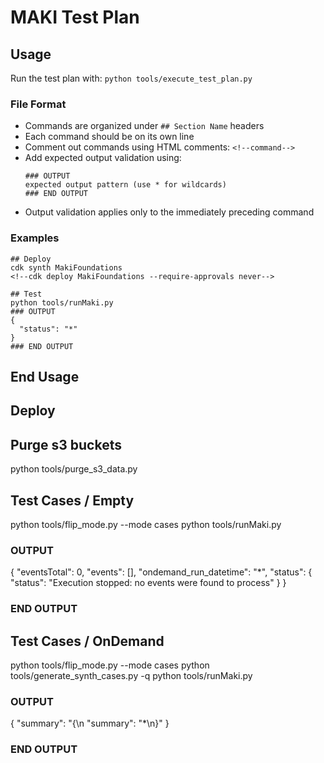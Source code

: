# MAKI Test Plan

## Usage
Run the test plan with: `python tools/execute_test_plan.py`

### File Format
- Commands are organized under `## Section Name` headers
- Each command should be on its own line
- Comment out commands using HTML comments: `<!--command-->`
- Add expected output validation using:
  ```
  ### OUTPUT
  expected output pattern (use * for wildcards)
  ### END OUTPUT
  ```
- Output validation applies only to the immediately preceding command

### Examples
```
## Deploy
cdk synth MakiFoundations
<!--cdk deploy MakiFoundations --require-approvals never-->

## Test
python tools/runMaki.py
### OUTPUT
{
  "status": "*"
}
### END OUTPUT
```
## End Usage

## Deploy
<!--
cdk synth MakiFoundations
cdk deploy MakiFoundations --require-approvals never
cdk synth MakiData
cdk deploy MakiData --require-approvals never 
cdk synth MakiEmbeddings
cdk deploy MakiEmbeddings --require-approvals never
-->

## Purge s3 buckets
python tools/purge_s3_data.py

## Test Cases / Empty
python tools/flip_mode.py --mode cases
python tools/runMaki.py
### OUTPUT
{
  "eventsTotal": 0,
  "events": [],
  "ondemand_run_datetime": "*",
  "status": {
    "status": "Execution stopped: no events were found to process"
  }
}
### END OUTPUT

## Test Cases / OnDemand
python tools/flip_mode.py --mode cases
python tools/generate_synth_cases.py -q
python tools/runMaki.py
### OUTPUT
{
  "summary": "{\n  \"summary\": \"*\n}"
}
### END OUTPUT


